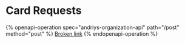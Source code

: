 # Card Requests

{% openapi-operation spec="andriys-organization-api" path="/post" method="post" %}
[Broken link](broken-reference)
{% endopenapi-operation %}
